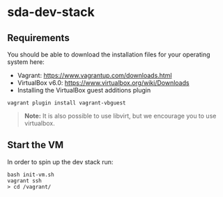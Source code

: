 # sda-dev-stack

## Requirements

You should be able to download the installation files for your operating system here:

- Vagrant: https://www.vagrantup.com/downloads.html
- VirtualBox v6.0: https://www.virtualbox.org/wiki/Downloads
- Installing the VirtualBox guest additions plugin

```command
vagrant plugin install vagrant-vbguest
```

> **Note:** It is also possible to use libvirt, but we encourage you to use virtualbox.

## Start the VM

In order to spin up the dev stack run:

```command
bash init-vm.sh
vagrant ssh
> cd /vagrant/
```
